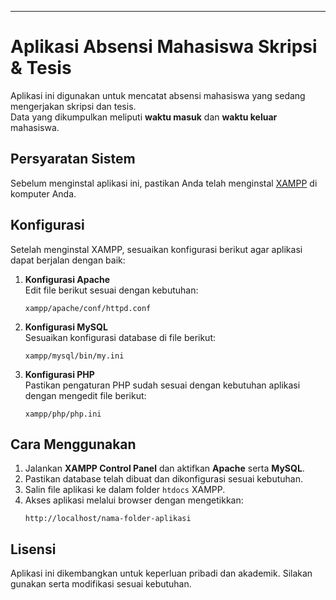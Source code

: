 

---

# Aplikasi Absensi Mahasiswa Skripsi & Tesis
Aplikasi ini digunakan untuk mencatat absensi mahasiswa yang sedang mengerjakan skripsi dan tesis.  
Data yang dikumpulkan meliputi **waktu masuk** dan **waktu keluar** mahasiswa.

## Persyaratan Sistem
Sebelum menginstal aplikasi ini, pastikan Anda telah menginstal [XAMPP](https://www.apachefriends.org/index.html) di komputer Anda.

## Konfigurasi
Setelah menginstal XAMPP, sesuaikan konfigurasi berikut agar aplikasi dapat berjalan dengan baik:

1. **Konfigurasi Apache**  
   Edit file berikut sesuai dengan kebutuhan:
   ```
   xampp/apache/conf/httpd.conf
   ```

2. **Konfigurasi MySQL**  
   Sesuaikan konfigurasi database di file berikut:
   ```
   xampp/mysql/bin/my.ini
   ```

3. **Konfigurasi PHP**  
   Pastikan pengaturan PHP sudah sesuai dengan kebutuhan aplikasi dengan mengedit file berikut:
   ```
   xampp/php/php.ini
   ```

## Cara Menggunakan
1. Jalankan **XAMPP Control Panel** dan aktifkan **Apache** serta **MySQL**.
2. Pastikan database telah dibuat dan dikonfigurasi sesuai kebutuhan.
3. Salin file aplikasi ke dalam folder `htdocs` XAMPP.
4. Akses aplikasi melalui browser dengan mengetikkan:
   ```
   http://localhost/nama-folder-aplikasi
   ```

## Lisensi
Aplikasi ini dikembangkan untuk keperluan pribadi dan akademik. Silakan gunakan serta modifikasi sesuai kebutuhan.
```
